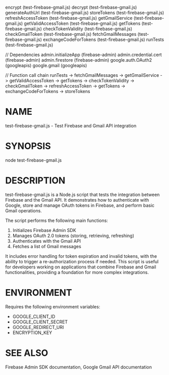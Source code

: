 encrypt                                 (test-firebase-gmail.js)
decrypt                                 (test-firebase-gmail.js)
generateAuthUrl                         (test-firebase-gmail.js)
storeTokens                             (test-firebase-gmail.js)
refreshAccessToken                      (test-firebase-gmail.js)
getGmailService                         (test-firebase-gmail.js)
getValidAccessToken                     (test-firebase-gmail.js)
getTokens                               (test-firebase-gmail.js)
checkTokenValidity                      (test-firebase-gmail.js)
checkGmailToken                         (test-firebase-gmail.js)
fetchGmailMessages                      (test-firebase-gmail.js)
exchangeCodeForTokens                   (test-firebase-gmail.js)
runTests                                (test-firebase-gmail.js)

// Dependencies
admin.initializeApp                     (firebase-admin)
admin.credential.cert                   (firebase-admin)
admin.firestore                         (firebase-admin)
google.auth.OAuth2                      (googleapis)
google.gmail                            (googleapis)

// Function call chain
runTests
-> fetchGmailMessages
   -> getGmailService
      -> getValidAccessToken
         -> getTokens
         -> checkTokenValidity
            -> checkGmailToken
         -> refreshAccessToken
            -> getTokens
-> exchangeCodeForTokens
   -> storeTokens

# NAME
test-firebase-gmail.js - Test Firebase and Gmail API integration

# SYNOPSIS
node test-firebase-gmail.js

# DESCRIPTION
test-firebase-gmail.js is a Node.js script that tests the integration between Firebase and the Gmail API. It demonstrates how to authenticate with Google, store and manage OAuth tokens in Firebase, and perform basic Gmail operations.

The script performs the following main functions:
1. Initializes Firebase Admin SDK
2. Manages OAuth 2.0 tokens (storing, retrieving, refreshing)
3. Authenticates with the Gmail API
4. Fetches a list of Gmail messages

It includes error handling for token expiration and invalid tokens, with the ability to trigger a re-authorization process if needed. This script is useful for developers working on applications that combine Firebase and Gmail functionalities, providing a foundation for more complex integrations.

# ENVIRONMENT
Requires the following environment variables:
- GOOGLE_CLIENT_ID
- GOOGLE_CLIENT_SECRET
- GOOGLE_REDIRECT_URI
- ENCRYPTION_KEY

# SEE ALSO
Firebase Admin SDK documentation, Google Gmail API documentation